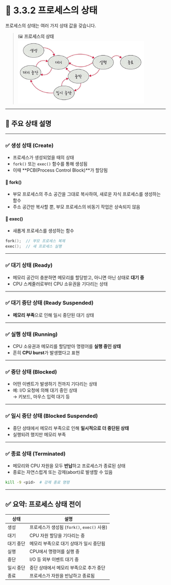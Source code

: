 # 📘 3.3.2 프로세스의 상태

프로세스의 상태는 여러 가지 상태 값을 갖습니다.

> 🖼️ **프로세스의 상태**  
> ![프로세스의 상태](images/kjm_프로세스의상태.png)

---

## 🔹 주요 상태 설명

---

### ✅ 생성 상태 (Create)

- 프로세스가 생성되었을 때의 상태
- `fork()` 또는 `exec()` 함수를 통해 생성됨
- 이때 **PCB(Process Control Block)**가 할당됨

#### 🔸 fork()
- 부모 프로세스의 주소 공간을 그대로 복사하여, 새로운 자식 프로세스를 생성하는 함수
- 주소 공간만 복사할 뿐, 부모 프로세스의 비동기 작업은 상속되지 않음

#### 🔸 exec()
- 새롭게 프로세스를 생성하는 함수

```c
fork();  // 부모 프로세스 복제
exec();  // 새 프로세스 실행
```

---

### ✅ 대기 상태 (Ready)

- 메모리 공간이 충분하면 메모리를 할당받고, 아니면 아닌 상태로 **대기 중**
- CPU 스케줄러로부터 CPU 소유권을 기다리는 상태

---

### ✅ 대기 중단 상태 (Ready Suspended)

- **메모리 부족**으로 인해 일시 중단된 대기 상태

---

### ✅ 실행 상태 (Running)

- CPU 소유권과 메모리를 할당받아 명령어를 **실행 중인 상태**
- 흔히 **CPU burst**가 발생했다고 표현

---

### ✅ 중단 상태 (Blocked)

- 어떤 이벤트가 발생하기 전까지 기다리는 상태
- 예: I/O 요청에 의해 대기 중인 상태  
  → 키보드, 마우스 입력 대기 등

---

### ✅ 일시 중단 상태 (Blocked Suspended)

- 중단 상태에서 메모리 부족으로 인해 **일시적으로 더 중단된 상태**
- 실행되려 했지만 메모리 부족

---

### ✅ 종료 상태 (Terminated)

- 메모리와 CPU 자원을 모두 **반납**하고 프로세스가 종료된 상태
- 종료는 자연스럽게 또는 강제(abort)로 발생할 수 있음

```bash
kill -9 <pid>  # 강제 종료 명령
```

---

## ✅ 요약: 프로세스 상태 전이

| 상태 | 설명 |
|------|------|
| 생성 | 프로세스가 생성됨 (`fork()`, `exec()` 사용) |
| 대기 | CPU 자원 할당을 기다리는 중 |
| 대기 중단 | 메모리 부족으로 대기 상태가 일시 중단됨 |
| 실행 | CPU에서 명령어를 실행 중 |
| 중단 | I/O 등 외부 이벤트 대기 중 |
| 일시 중단 | 중단 상태에서 메모리 부족으로 추가 중단 |
| 종료 | 프로세스가 자원을 반납하고 종료됨 |
